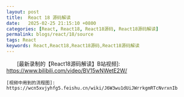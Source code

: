 ```yaml
---
layout: post
title:  React 18 源码解读
date:   2025-02-25 21:15:10 +0800
categories: [React, React18, React18源码, React18源码解读]
permalink: blogs/react/18/source
tags: React
keywords: React,React18,React18源码,React18源码解读
---
```


　　[最新录制的【React18源码解读】B站视频]: https://www.bilibili.com/video/BV15wNWetE2W/

    [视频中用到的流程图]: https://wcn5xvjyhfg5.feishu.cn/wiki/J6W3wu1dUiJWrrkgmRTcNvrxnIb

　　